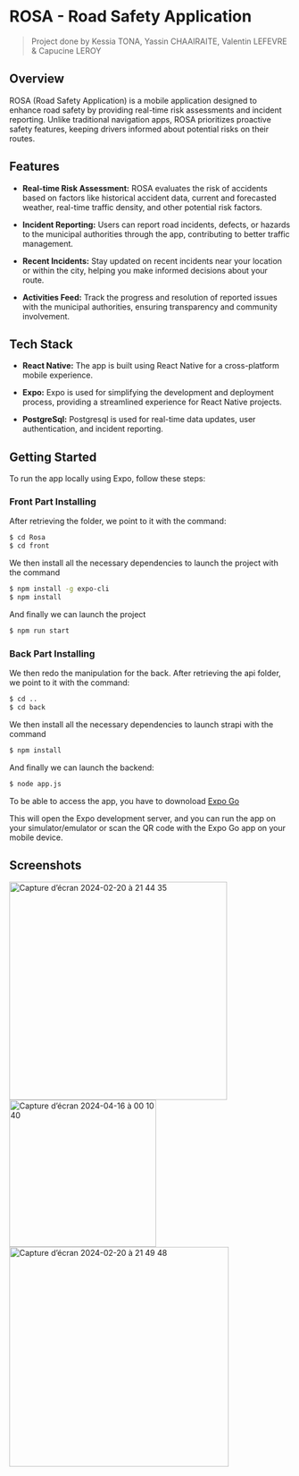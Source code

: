 # ROSA - Road Safety Application
> Project done by Kessia TONA, Yassin CHAAIRAITE, Valentin LEFEVRE & Capucine LEROY

## Overview

ROSA (Road Safety Application) is a mobile application designed to enhance road safety by providing real-time risk assessments and incident reporting. Unlike traditional navigation apps, ROSA prioritizes proactive safety features, keeping drivers informed about potential risks on their routes.

## Features

- **Real-time Risk Assessment:** ROSA evaluates the risk of accidents based on factors like historical accident data, current and forecasted weather, real-time traffic density, and other potential risk factors.

- **Incident Reporting:** Users can report road incidents, defects, or hazards to the municipal authorities through the app, contributing to better traffic management.

- **Recent Incidents:** Stay updated on recent incidents near your location or within the city, helping you make informed decisions about your route.

- **Activities Feed:** Track the progress and resolution of reported issues with the municipal authorities, ensuring transparency and community involvement.

## Tech Stack

- **React Native:** The app is built using React Native for a cross-platform mobile experience.

- **Expo:** Expo is used for simplifying the development and deployment process, providing a streamlined experience for React Native projects.

- **PostgreSql:** Postgresql is used for real-time data updates, user authentication, and incident reporting.

## Getting Started

To run the app locally using Expo, follow these steps:


### Front Part Installing
After retrieving the folder, we point to it with the command:

```bash
$ cd Rosa
$ cd front
```

We then install all the necessary dependencies to launch the project with the command

```bash
$ npm install -g expo-cli
$ npm install
```

And finally we can launch the project

```bash
$ npm run start
```

### Back Part Installing
We then redo the manipulation for the back. After retrieving the api folder, we point to it with the command:

```bash
$ cd ..
$ cd back
```

We then install all the necessary dependencies to launch strapi with the command

```bash
$ npm install
```

And finally we can launch the backend:

```bash
$ node app.js
```

To be able to access the app, you have to downoload [Expo Go](https://expo.dev/client)

This will open the Expo development server, and you can run the app on your simulator/emulator or scan the QR code with the Expo Go app on your mobile device.


## Screenshots  

<img width="390"  alt="Capture d’écran 2024-02-20 à 21 44 35" src="https://github.com/Kess4/RoSa/assets/91597783/931ea7f3-e4e4-4a89-8fd1-9bab7cbc8080">
<img width="263" alt="Capture d’écran 2024-04-16 à 00 10 40" src="https://github.com/Kess4/RoSa/assets/91597783/644dc781-36bf-4ec0-b08e-9165913ea556">
<img width="393;" alt="Capture d’écran 2024-02-20 à 21 49 48" src="https://github.com/Kess4/RoSa/assets/91597783/c47771f1-677d-4b5a-9347-c656ffea04f8">
